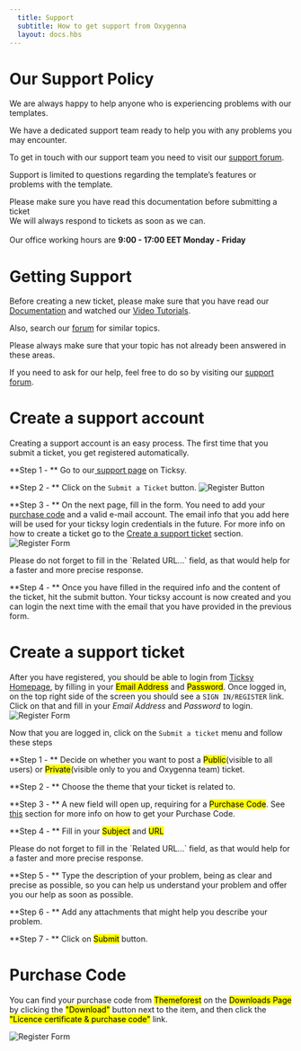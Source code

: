 ```yaml
---
  title: Support
  subtitle: How to get support from Oxygenna
  layout: docs.hbs
---
```


# Our Support Policy
We are always happy to help anyone who is experiencing problems with our templates.

We have a dedicated support team ready to help you with any problems you may encounter.

To get in touch with our support team you need to visit our <a href="https://oxygenna.ticksy.com/" target="_blank">support forum</a>.

Support is limited to questions regarding the template’s features or problems with the template.

<div class="alert alert-danger" role="alert">
    <i class="fa fa-warning"></i> Please make sure you have read this documentation before submitting a ticket
</div>

<div class="alert alert-info" role="alert">
    We will always respond to tickets as soon as we can. <i class="fa fa-smile-o"></i>
    <br>
    <br>
    Our office working hours are <strong>9:00 - 17:00 EET Monday - Friday</strong>
</div>

# Getting Support

<i class="fa fa-support"></i> Before creating a new ticket, please make sure that you have read our <a target="_blank" href="/index.html">Documentation</a> and watched our <a target="_blank" href="videos.html">Video Tutorials</a>.

Also, search our <a target="_blank" href="https://oxygenna.ticksy.com/">forum</a> for similar topics.

Please always make sure that your topic has not already been answered in these areas.

If you need to ask for our help, feel free to do so by visiting our <a href="https://oxygenna.ticksy.com/" target="_blank">support forum</a>.

# Create a support account
Creating a support account is an easy process. The first time that you submit a ticket, you get registered automatically.

**Step 1 - ** Go to our<a href="https://oxygenna.ticksy.com/"> support page</a> on Ticksy.

**Step 2 - ** Click on the `Submit a Ticket` button.
<img src="assets/images/support/submit.png" alt="Register Button" class="img-responsive">

**Step 3 - ** On the next page, fill in the form. You need to add your <a href="support.html#purchase-code">purchase code</a> and a valid e-mail account. The email info that you add here will be used for your ticksy login credentials in the future. For more info on how to create a ticket go to the <a href="support.html#create-a-support-ticket">Create a support ticket</a> section.
<img src="assets/images/support/submit_form.png" alt="Register Form" class="img-responsive">
<div class="alert alert-info">
    Please do not forget to fill in the `Related URL...` field, as that would help for a faster and more precise response.
</div>

**Step 4 - ** Once you have filled in the required info and the content of the ticket, hit the submit button. Your ticksy account is now created and you can login the next time with the email that you have provided in the previous form.

# Create a support ticket
After you have registered, you should be able to login from <a href="https://oxygenna.ticksy.com/" target="_blank">Ticksy Homepage</a>, by filling in your <mark>Email Address</mark> and <mark>Password</mark>.
Once logged in, on the top right side of the screen you should see a ``SIGN IN/REGISTER`` link. Click on that and fill in your <i>Email Address</i> and <i>Password</i> to login.
<img src="assets/images/support/register_button.png" alt="Register Form" class="img-responsive">

Now that you are logged in, click on the `Submit a ticket` menu and follow these steps

**Step 1 - ** Decide on whether you want to post a <mark>Public</mark>(visible to all users) or <mark>Private</mark>(visible only to you and Oxygenna team) ticket.

**Step 2 - ** Choose the theme that your ticket is related to.

**Step 3 - ** A new field will open up, requiring for a <mark>Purchase Code</mark>. See  <a href="#purchase-code">this</a> section for more info on how to get your Purchase Code.

**Step 4 - ** Fill in your <mark>Subject</mark> and <mark>URL</mark>
<div class="alert alert-info">
    Please do not forget to fill in the `Related URL...` field, as that would help for a faster and more precise response.
</div>

**Step 5 - ** Type the description of your problem, being as clear and precise as possible, so you can help us understand your problem and offer you our help as soon as possible.

**Step 6 - ** Add any attachments that might help you describe your problem.

**Step 7 - ** Click on <mark>Submit</mark> button.

# Purchase Code

You can find your purchase code from <mark>Themeforest</mark> on the <mark>Downloads Page</mark> by clicking the <mark>"Download"</mark> button next to the item, and then click the <mark>"Licence certificate & purchase code"</mark> link.

<img src="assets/images/support/purchase_code.png" alt="Register Form" class="img-responsive">